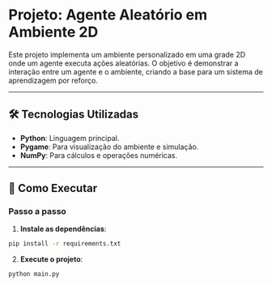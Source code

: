 # Projeto: Agente Aleatório em Ambiente 2D

Este projeto implementa um ambiente personalizado em uma grade 2D onde um agente executa ações aleatórias. O objetivo é demonstrar a interação entre um agente e o ambiente, criando a base para um sistema de aprendizagem por reforço.

---

## 🛠 Tecnologias Utilizadas

- **Python**: Linguagem principal.
- **Pygame**: Para visualização do ambiente e simulação.
- **NumPy**: Para cálculos e operações numéricas.

---

## 🚀 Como Executar


### Passo a passo

1. **Instale as dependências**:
  ```bash
pip install -r requirements.txt
```
  

2. **Execute o projeto**:
```bash
python main.py
```
